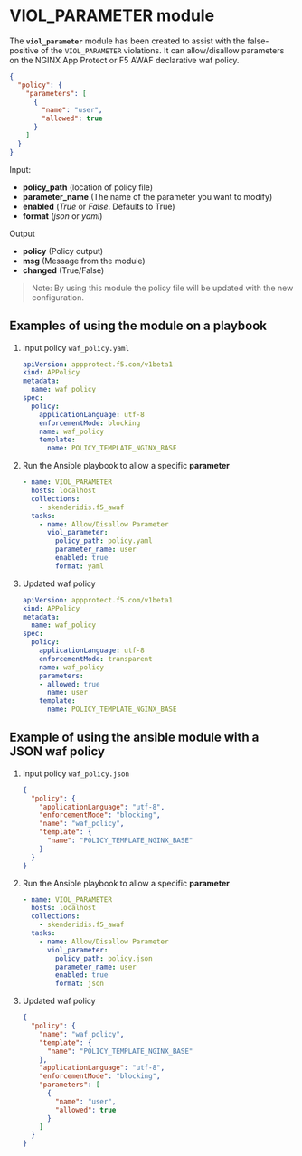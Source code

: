 # VIOL_PARAMETER module

The **`viol_parameter`** module has been created to assist with the false-positive of the `VIOL_PARAMETER` violations. It can allow/disallow parameters on the NGINX App Protect or F5 AWAF declarative waf policy.

```json
{
  "policy": {
    "parameters": [
      {
        "name": "user",
        "allowed": true
      }
    ]
  }
}
```

Input:
- **policy_path** (location of policy file)
- **parameter_name** (The name of the parameter you want to modify)
- **enabled** (*True* or *False*. Defaults to True)
- **format** (*json* or *yaml*)

Output
- **policy** (Policy output)
- **msg** (Message from the module)
- **changed** (True/False)

> Note: By using this module the policy file will be updated with the new configuration.


## Examples of using the module on a playbook
1. Input policy `waf_policy.yaml` 
    ```yaml
    apiVersion: appprotect.f5.com/v1beta1
    kind: APPolicy
    metadata:
      name: waf_policy
    spec:
      policy:
        applicationLanguage: utf-8
        enforcementMode: blocking
        name: waf_policy
        template:
          name: POLICY_TEMPLATE_NGINX_BASE
    ```

2. Run the Ansible playbook to allow a specific **parameter**
    ```yaml
    - name: VIOL_PARAMETER
      hosts: localhost
      collections:
        - skenderidis.f5_awaf   
      tasks:
        - name: Allow/Disallow Parameter
          viol_parameter:
            policy_path: policy.yaml
            parameter_name: user
            enabled: true
            format: yaml
    ```

3. Updated waf policy
    ```yaml
    apiVersion: appprotect.f5.com/v1beta1
    kind: APPolicy
    metadata:
      name: waf_policy
    spec:
      policy:
        applicationLanguage: utf-8
        enforcementMode: transparent
        name: waf_policy
        parameters:
        - allowed: true
          name: user
        template:
          name: POLICY_TEMPLATE_NGINX_BASE
    ```

## Example of using the ansible module with a JSON waf policy
1. Input policy `waf_policy.json`
    ```json
    {
      "policy": {
        "applicationLanguage": "utf-8",
        "enforcementMode": "blocking",
        "name": "waf_policy",
        "template": {
          "name": "POLICY_TEMPLATE_NGINX_BASE"
        }
      }
    }
    ```

2. Run the Ansible playbook to allow a specific **parameter**
    ```yaml
    - name: VIOL_PARAMETER
      hosts: localhost
      collections:
        - skenderidis.f5_awaf   
      tasks:
        - name: Allow/Disallow Parameter
          viol_parameter:
            policy_path: policy.json
            parameter_name: user
            enabled: true
            format: json
    ```

3. Updated waf policy
    ```json
    {
      "policy": {
        "name": "waf_policy",
        "template": {
          "name": "POLICY_TEMPLATE_NGINX_BASE"
        },
        "applicationLanguage": "utf-8",
        "enforcementMode": "blocking",
        "parameters": [
          {
            "name": "user",
            "allowed": true
          }
        ]
      }
    }
    ```